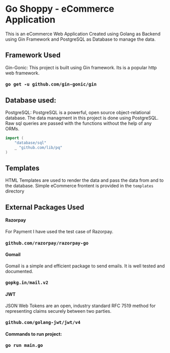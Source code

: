# Go Shoppy - eCommerce Application
This is an eCommerce Web Application Created using Golang as Backend using Gin Framework and PostgreSQL as Database to manage the data.
## Framework Used
Gin-Gonic: This project is built using Gin framework. Its is a popular http web framework. 
#### <kbd> go get -u github.com/gin-gonic/gin </kbd>

## Database used:
PostgreSQL: PostgreSQL is a powerful, open source object-relational database. The data managment in this project is done using PostgreSQL. Raw sql queries are passed with the functions without the help of any ORMs. 

```go
import (
	"database/sql"
	_ "github.com/lib/pq"
)
```

## Templates
HTML Templates are used to render the data and pass the data from and to the database. Simple eCommerce frontent is provided in the `templates` directory

## External Packages Used
#### Razorpay
For Payment I have used the test case of Razorpay.
#### <kbd>github.com/razorpay/razorpay-go </kbd>

#### Gomail
Gomail is a simple and efficient package to send emails. It is well tested and documented.
#### <kbd> gopkg.in/mail.v2 </kbd>

#### JWT 
JSON Web Tokens are an open, industry standard RFC 7519 method for representing claims securely between two parties.
#### <kbd> github.com/golang-jwt/jwt/v4  </kbd>

#### Commands to run project:
#### <kbd> go run main.go </kbd>